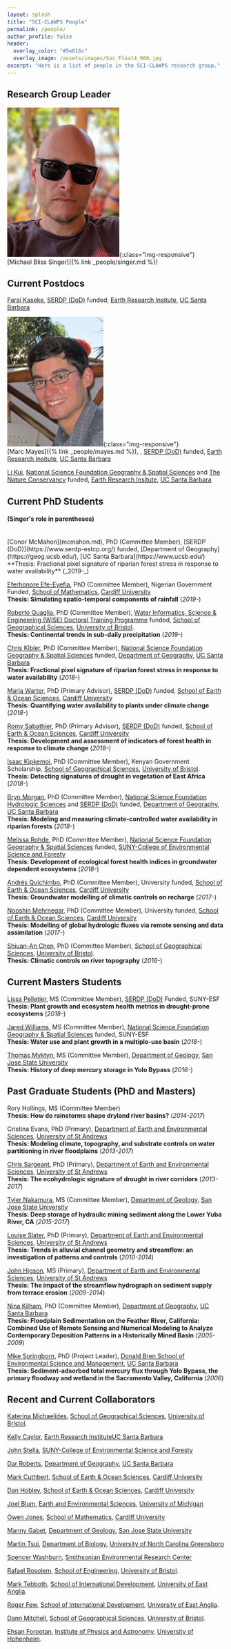 ```yaml
---
layout: splash
title: "SCI-CLAWPS People"
permalink: /people/
author_profile: false
header:
  overlay_color: "#5e616c"
  overlay_image: /assets/images/Sac_Float4_060.jpg
excerpt: "Here is a list of people in the SCI-CLAWPS research group."
---
```


## Research Group Leader

![Michael Bliss Singer](/assets/images/people/Singer.jpg){:class="img-responsive"}<br>
[Michael Bliss Singer]({% link _people/singer.md %})

## Current Postdocs

[Farai Kaseke](https://www.eri.ucsb.edu/people/kudzai-farai-kaseke), [SERDP (DoD)](https://www.serdp-estcp.org/) funded, [Earth Research Insitute](https://eri.ucsb.edu/), [UC Santa Barbara](https://www.ucsb.edu/)<br>

![Marc Mayes](/assets/images/people/Mayes.jpg){:class="img-responsive"}<br>
[Marc Mayes]({% link _people/mayes.md %}), , [SERDP (DoD)](https://www.serdp-estcp.org/) funded, [Earth Research Insitute](https://eri.ucsb.edu/), [UC Santa Barbara](https://www.ucsb.edu/)<br>

[Li Kui](https://www.eri.ucsb.edu/people/li-kui), [National Science Foundation Geography & Spatial Sciences](https://www.nsf.gov/funding/pgm_summ.jsp?pims_id=505034) and [The Nature Conservancy](https://www.tnc.org) funded, [Earth Research Insitute](https://eri.ucsb.edu/), [UC Santa Barbara](https://www.ucsb.edu/)<br>

## Current PhD Students 
#### (Singer's role in parentheses)

<br>
[Conor McMahon](mcmahon.md), PhD (Committee Member), [SERDP (DoD)](https://www.serdp-estcp.org/) funded, [Department of Geography](https://geog.ucsb.edu/), [UC Santa Barbara](https://www.ucsb.edu/)<br>
**Thesis: Fractional pixel signature of riparian forest stress in response to water availability** (_2019-_)

[Eferhonore Efe-Eyefia](efe.md), PhD (Committee Member), Nigerian Government Funded, [School of Mathematics](https://www.cardiff.ac.uk/mathematics), [Cardiff University](https://www.cardiff.ac.uk)<br>
**Thesis: Simulating spatio-temporal components of rainfall** (_2019-_)

[Roberto Quaglia](quaglia.md), PhD (Committee Member), [Water Informatics, Science & Engineering (WISE) Doctoral
Training Programme](http://wisecdt.org.uk/) funded, [School of Geographical Sciences](http://www.bristol.ac.uk/geography/), [University of Bristol](http://www.bristol.ac.uk).<br> 
**Thesis: Continental trends in sub-daily precipitation** (_2019-_)

[Chris Kibler](kibler.md), PhD (Committee Member), [National Science Foundation Geography & Spatial Sciences](https://www.nsf.gov/funding/pgm_summ.jsp?pims_id=505034) funded, [Department of Geography](https://geog.ucsb.edu/), [UC Santa Barbara](https://www.ucsb.edu/)<br>
**Thesis: Fractional pixel signature of riparian forest stress in response to water availability** (_2018-_)

[Maria Warter](warter.md), PhD (Primary Advisor), [SERDP (DoD)](https://www.serdp-estcp.org/) funded, [School of Earth & Ocean Sciences](https://www.cardiff.ac.uk/earth-ocean-sciences), [Cardiff University](https://www.cardiff.ac.uk)<br>
**Thesis: Quantifying water availability to plants under climate change** (_2018-_)

[Romy Sabathier](sabathier.md), PhD (Primary Advisor), [SERDP (DoD)](https://www.serdp-estcp.org/) funded, [School of Earth & Ocean Sciences](https://www.cardiff.ac.uk/earth-ocean-sciences), [Cardiff University](https://www.cardiff.ac.uk)<br>
**Thesis: Development and assessment of indicators of forest health in response to climate change** (_2018-_)

[Isaac Kipkemoi](kipkemoi.md), PhD (Committee Member), Kenyan Government Scholarship, [School of Geographical Sciences](http://www.bristol.ac.uk/geography/), [University of Bristol](http://www.bristol.ac.uk).<br>
**Thesis: Detecting signatures of drought in vegetation of East Africa** (_2018-_)

[Bryn Morgan](morgan.md), PhD (Committee Member), [National Science Foundation Hydrologic Sciences](https://www.nsf.gov/funding/pgm_summ.jsp?pims_id=13684) and [SERDP (DoD)](https://www.serdp-estcp.org/) funded, [Department of Geography](https://geog.ucsb.edu/), [UC Santa Barbara](https://www.ucsb.edu/)<br>
**Thesis: Modeling and measuring climate-controlled water availability in riparian forests** (_2018-_)

[Melissa Rohde](rohde.md), PhD (Committee Member), [National Science Foundation Geography & Spatial Sciences](https://www.nsf.gov/funding/pgm_summ.jsp?pims_id=505034) funded, [SUNY-College of Environmental Science and Foresty](https://www.esf.edu/) <br>
**Thesis: Development of ecological forest health indices in groundwater dependent ecosystems** (_2018-_)

[Andrés Quichimbo](quichimbo.md), PhD (Committee Member), University funded, [School of Earth & Ocean Sciences](https://www.cardiff.ac.uk/earth-ocean-sciences), [Cardiff University](https://www.cardiff.ac.uk)<br>
**Thesis: Groundwater modelling of climatic controls on recharge** (_2017-_)

[Nooshin Mehrnegar](Mehrnegar.md), PhD (Committee Member), University funded, [School of Earth & Ocean Sciences](https://www.cardiff.ac.uk/earth-ocean-sciences), [Cardiff University](https://www.cardiff.ac.uk)<br>
**Thesis: Modelling of global hydrologic fluxes via remote sensing and data assimilation** (_2017-_)

[Shiuan-An Chen](chen.md), PhD (Committee Member), [School of Geographical Sciences](http://www.bristol.ac.uk/geography/), [University of Bristol](http://www.bristol.ac.uk).<br>
**Thesis: Climatic controls on river topography** (_2016-_)

   
## Current Masters Students

[Lissa Pelletier](pelletier.md), MS (Committee Member), [SERDP (DoD)](https://www.serdp-estcp.org/) Funded, SUNY-ESF <br>
**Thesis: Plant growth and ecosystem health metrics in drought-prone ecosystems** (_2018-_)

[Jared Williams](williams.md), MS (Committee Member), [National Science Foundation Geography & Spatial Sciences](https://www.nsf.gov/funding/pgm_summ.jsp?pims_id=505034) funded, SUNY-ESF <br>
**Thesis: Water use and plant growth in a multiple-use basin** (_2018-_)

[Thomas Myktyn](myktyn.md), MS (Committee Member), [Department of Geology](http://www.sjsu.edu/geology/), [San Jose State University](http://www.sjsu.edu/)<br> 
**Thesis: History of deep mercury storage in Yolo Bypass** (_2016-_)
   
## Past Graduate Students (PhD and Masters)

Rory Hollings, MS (Committee Member) <br>
**Thesis: How do rainstorms shape dryland river basins?** (_2014-2017_)

Cristina Evans, PhD (Primary), [Department of Earth and Environmental Sciences](https://www.st-andrews.ac.uk/earth-sciences/), [University of St Andrews](http://www.st-andrews.ac.uk)<br>
**Thesis: Modeling climate, topography, and substrate controls on water partitioning in river floodplains** (_2013-2017_)

[Chris Sargeant](https://www.wsl.ch/en/employees/sargeant.html), PhD (Primary), [Department of Earth and Environmental Sciences](https://www.st-andrews.ac.uk/earth-sciences/), [University of St Andrews](http://www.st-andrews.ac.uk)<br>
**Thesis: The ecohydrologic signature of drought in river corridors** (_2013-2017_)

[Tyler Nakamura](https://www.linkedin.com/in/tyler-nakamura-11a11254), MS (Committee Member), [Department of Geology](http://www.sjsu.edu/geology/), [San Jose State University](http://www.sjsu.edu/)<br> 
**Thesis: Deep storage of hydraulic mining sediment along the Lower Yuba River, CA** (_2015-2017_)

[Louise Slater](https://www.geog.ox.ac.uk/staff/lslater.html), PhD (Primary), [Department of Earth and Environmental Sciences](https://www.st-andrews.ac.uk/earth-sciences/), [University of St Andrews](http://www.st-andrews.ac.uk)<br>
**Thesis: Trends in alluvial channel geometry and streamflow: an investigation of patterns and controls** (_2010-2014_)

[John Higson](https://www.edinburghrowing.co.uk/coaches), MS (Primary), [Department of Earth and Environmental Sciences](https://www.st-andrews.ac.uk/earth-sciences/), [University of St Andrews](http://www.st-andrews.ac.uk)<br>
**Thesis: The impact of the streamflow hydrograph on sediment supply from terrace erosion** (_2009-2014_)

[Nina Kilham](https://scholar.google.com/citations?user=0TJJwysAAAAJ&hl=en), PhD (Committee Member), [Department of Geography](https://geog.ucsb.edu/), [UC Santa Barbara](https://www.ucsb.edu/)<br>
**Thesis: Floodplain Sedimentation on the Feather River, California: Combined Use of Remote Sensing and Numerical Modeling to Analyze Contemporary Deposition Patterns in a Historically Mined Basin** (_2005-2009_)

[Mike Springborn](https://springborn.faculty.ucdavis.edu/), PhD (Project Leader), [Donald Bren School of Environmental Science and Management](https://bren.ucsb.edu/), [UC Santa Barbara](https://www.ucsb.edu/)<br>
**Thesis: Sediment-adsorbed total mercury flux through Yolo Bypass, the primary floodway and wetland in the Sacramento Valley, California** (_2006_)


## Recent and Current Collaborators

[Katerina Michaelides](http://www.bristol.ac.uk/geography/people/katerina-michaelides/overview.html), [School of Geographical Sciences](http://www.bristol.ac.uk/geography/), [University of Bristol](http://www.bristol.ac.uk).<br> 

[Kelly Caylor](http://caylor.eri.ucsb.edu/people/caylor/), [Earth Research Institute](https://www.eri.ucsb.edu)[UC Santa Barbara](https://www.ucsb.edu/)<br> 

[John Stella](https://www.esf.edu/faculty/stella/), [SUNY-College of Environmental Science and Foresty](https://www.esf.edu/)<br> 

[Dar Roberts](https://sites.google.com/site/ucsbviperlab/), [Department of Geography](https://geog.ucsb.edu/), [UC Santa Barbara](https://www.ucsb.edu/)<br> 

[Mark Cuthbert](https://www.cardiff.ac.uk/people/view/617129-cuthbert-mark), [School of Earth & Ocean Sciences](https://www.cardiff.ac.uk/earth-ocean-sciences), [Cardiff University](https://www.cardiff.ac.uk)<br>

[Dan Hobley](https://www.cardiff.ac.uk/people/view/481890-), [School of Earth & Ocean Sciences](https://www.cardiff.ac.uk/earth-ocean-sciences), [Cardiff University](https://www.cardiff.ac.uk)<br>

[Joel Blum](https://lsa.umich.edu/earth/people/faculty/jdblum.html), [Earth and Environmental Sciences](https://lsa.umich.edu/earth), [University of Michigan](https://www.umich.edu)<br>

[Owen Jones](https://www.cardiff.ac.uk/people/view/556930-jones-owen), [School of Mathematics](https://www.cardiff.ac.uk/mathematics), [Cardiff University](https://www.cardiff.ac.uk)<br>

[Manny Gabet](http://www.sjsu.edu/geology/people/faculty/gabet/index.html), [Department of Geology](http://www.sjsu.edu/geology/), [San Jose State University](http://www.sjsu.edu/)<br>

[Martin Tsui](https://biology.uncg.edu/people/martin-tsz-ki-tsui/), [Department of Biology](https://biology.uncg.edu/), [University of North Carolina Greensboro](https://uncg.edu/)<br>

[Spencer Washburn](https://scholar.google.com/citations?user=x48vvL8AAAAJ&hl=en), [Smithsonian Environmental Research Center](https://serc.si.edu/)<br>

[Rafael Rosolem](http://www.bristol.ac.uk/engineering/people/rafael-rosolem/overview.html), [School of Engineering](http://www.bristol.ac.uk/engineering/), [University of Bristol](http://www.bristol.ac.uk).<br>

[Mark Tebboth](https://people.uea.ac.uk/m_tebboth), [School of International Development](https://www.uea.ac.uk/international-development), [University of East Anglia](http://www.uea.ac.uk).<br>

[Roger Few](https://people.uea.ac.uk/r_few), [School of International Development](https://www.uea.ac.uk/international-development), [University of East Anglia](http://www.uea.ac.uk).<br>

[Dann Mitchell](http://www.bristol.ac.uk/geography/people/dann-m-mitchell/overview.html), [School of Geographical Sciences](http://www.bristol.ac.uk/geography/), [University of Bristol](http://www.bristol.ac.uk).<br> 

[Ehsan Forootan](https://www.uni-hohenheim.de/en/organization/person/dr-ing-ehsan-forootan), [Institute of Physics and Astronomy](https://www.uni-hohenheim.de/en/organization/institution/institut-fuer-physik-und-meteorologie), [University of Hohenheim](https://www.uni-hohenheim.de).<br> 





